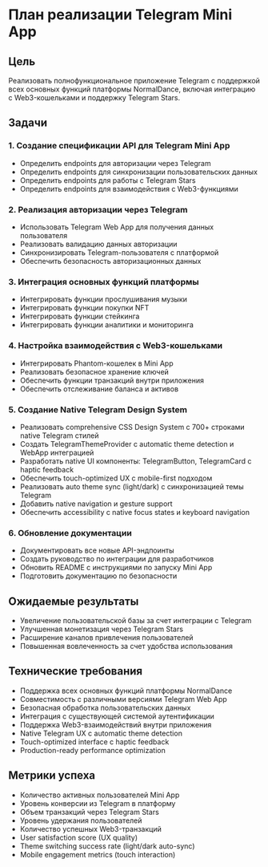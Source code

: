 # План реализации Telegram Mini App

## Цель

Реализовать полнофункциональное приложение Telegram с поддержкой всех основных функций платформы NormalDance, включая интеграцию с Web3-кошельками и поддержку Telegram Stars.

## Задачи

### 1. Создание спецификации API для Telegram Mini App

- Определить endpoints для авторизации через Telegram
- Определить endpoints для синхронизации пользовательских данных
- Определить endpoints для работы с Telegram Stars
- Определить endpoints для взаимодействия с Web3-функциями

### 2. Реализация авторизации через Telegram

- Использовать Telegram Web App для получения данных пользователя
- Реализовать валидацию данных авторизации
- Синхронизировать Telegram-пользователя с платформой
- Обеспечить безопасность авторизационных данных

### 3. Интеграция основных функций платформы

- Интегрировать функции прослушивания музыки
- Интегрировать функции покупки NFT
- Интегрировать функции стейкинга
- Интегрировать функции аналитики и мониторинга

### 4. Настройка взаимодействия с Web3-кошельками

- Интегрировать Phantom-кошелек в Mini App
- Реализовать безопасное хранение ключей
- Обеспечить функции транзакций внутри приложения
- Обеспечить отслеживание баланса и активов

### 5. Создание Native Telegram Design System

- Реализовать comprehensive CSS Design System с 700+ строками native Telegram стилей
- Создать TelegramThemeProvider с automatic theme detection и WebApp интеграцией
- Разработать native UI компоненты: TelegramButton, TelegramCard с haptic feedback
- Обеспечить touch-optimized UX с mobile-first подходом
- Реализовать auto theme sync (light/dark) с синхронизацией темы Telegram
- Добавить native navigation и gesture support
- Обеспечить accessibility с native focus states и keyboard navigation

### 6. Обновление документации

- Документировать все новые API-эндпоинты
- Создать руководство по интеграции для разработчиков
- Обновить README с инструкциями по запуску Mini App
- Подготовить документацию по безопасности

## Ожидаемые результаты

- Увеличение пользовательской базы за счет интеграции с Telegram
- Улучшенная монетизация через Telegram Stars
- Расширение каналов привлечения пользователей
- Повышенная вовлеченность за счет удобства использования

## Технические требования

- Поддержка всех основных функций платформы NormalDance
- Совместимость с различными версиями Telegram Web App
- Безопасная обработка пользовательских данных
- Интеграция с существующей системой аутентификации
- Поддержка Web3-взаимодействий внутри приложения
- Native Telegram UX с automatic theme detection
- Touch-optimized interface с haptic feedback
- Production-ready performance optimization

## Метрики успеха

- Количество активных пользователей Mini App
- Уровень конверсии из Telegram в платформу
- Объем транзакций через Telegram Stars
- Уровень удержания пользователей
- Количество успешных Web3-транзакций
- User satisfaction score (UX quality)
- Theme switching success rate (light/dark auto-sync)
- Mobile engagement metrics (touch interaction)
